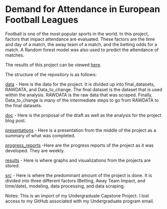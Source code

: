 # Demand for Attendance in European Football Leagues

Football is one of the most popular sports in the world. In this project, factors that impact attendance are evaluated. These factors are the time and day of a match, the away team of a match, and the betting odds for a match. A Random forest model was also used to predict the attendance of matches.

The results of this project can be viewed [here](https://matthewlwilcox.github.io/Capstone/doc/Blog_post.html).

The structure of the repository is as follows:

[data](https://github.com/MatthewlWilcox/Capstone/tree/main/data) - Here is the data for the project. It is divided up into final_datasets, RAWDATA, and Data_to_change. The final dataset is the dataset that is used within the analysis. RAWDATA is the raw data that was scraped. Finally, Data_to_change is many of the intermediate steps to go from RAWDATA to the final datasets.

[doc](https://github.com/MatthewlWilcox/Capstone/tree/main/doc) - Here is the proposal of the draft as well as the analysis for the project blog post.

[presentations](https://github.com/MatthewlWilcox/Capstone/tree/main/presentations) - Here is a presentation from the middle of the project as a summary of what was completed. 

[progress_reports](https://github.com/MatthewlWilcox/Capstone/tree/main/presentations) -Here are the progress reports of the project as it was developed. They are weekly.

[results](https://github.com/MatthewlWilcox/Capstone/tree/main/results) - Here is where graphs and visualizations from the projects are stored.

[src](https://github.com/MatthewlWilcox/Capstone/tree/main/src) - Here is where the predominant amount of the project is done. It is divided into three different factors (Betting, Away Team Impact, and time/date), modeling, data processing, and data scraping.

Notes:
This is an import of my Undergraduate Capstone Project. I lost access to my GitHub associated with my Undergraduate program email. 

